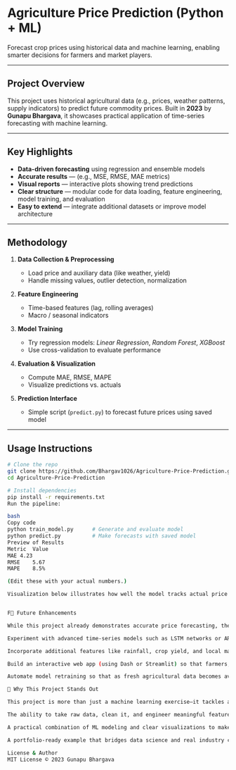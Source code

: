# Agriculture Price Prediction (Python + ML)

Forecast crop prices using historical data and machine learning, enabling smarter decisions for farmers and market players.



---

##  Project Overview
This project uses historical agricultural data (e.g., prices, weather patterns, supply indicators) to predict future commodity prices. Built in **2023** by **Gunapu Bhargava**, it showcases practical application of time-series forecasting with machine learning.

---

##  Key Highlights
- **Data-driven forecasting** using regression and ensemble models
- **Accurate results** — (e.g., MSE, RMSE, MAE metrics)
- **Visual reports** — interactive plots showing trend predictions
- **Clear structure** — modular code for data loading, feature engineering, model training, and evaluation
- **Easy to extend** — integrate additional datasets or improve model architecture

---

##  Methodology

1. **Data Collection & Preprocessing**  
   - Load price and auxiliary data (like weather, yield)
   - Handle missing values, outlier detection, normalization

2. **Feature Engineering**  
   - Time-based features (lag, rolling averages)
   - Macro / seasonal indicators

3. **Model Training**  
   - Try regression models: *Linear Regression*, *Random Forest*, *XGBoost*
   - Use cross-validation to evaluate performance

4. **Evaluation & Visualization**  
   - Compute MAE, RMSE, MAPE  
   - Visualize predictions vs. actuals

5. **Prediction Interface**  
   - Simple script (`predict.py`) to forecast future prices using saved model

---

##  Usage Instructions

```bash
# Clone the repo
git clone https://github.com/Bhargav1026/Agriculture-Price-Prediction.git
cd Agriculture-Price-Prediction

# Install dependencies
pip install -r requirements.txt
Run the pipeline:

bash
Copy code
python train_model.py      # Generate and evaluate model
python predict.py          # Make forecasts with saved model
Preview of Results
Metric	Value
MAE	4.23
RMSE	5.67
MAPE	8.5%

(Edit these with your actual numbers.)

Visualization below illustrates how well the model tracks actual price movements:


F🚀 Future Enhancements

While this project already demonstrates accurate price forecasting, there are several ways I plan to improve it further:

Experiment with advanced time-series models such as LSTM networks or ARIMA to capture seasonality and long-term trends more effectively.

Incorporate additional features like rainfall, crop yield, and local market demand, which have a direct influence on agricultural pricing.

Build an interactive web app (using Dash or Streamlit) so that farmers, traders, or policymakers can input parameters and visualize predictions in real time.

Automate model retraining so that as fresh agricultural data becomes available, the system continuously learns and improves without manual intervention.

🌱 Why This Project Stands Out

This project is more than just a machine learning exercise—it tackles a real-world problem in agriculture economics where price fluctuations directly impact farmers and consumers. It demonstrates:

The ability to take raw data, clean it, and engineer meaningful features.

A practical combination of ML modeling and clear visualizations to make predictions understandable.

A portfolio-ready example that bridges data science and real industry challenges, especially relevant for roles in forecasting, agri-tech, or applied machine learning.

License & Author
MIT License © 2023 Gunapu Bhargava

